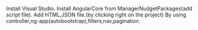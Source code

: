 Install Visual Studio.
Install AngularCore from ManagerNudgetPackages(add script file).
Add HTML,JSON file.(by clicking right on the project)
By using controller,ng-app(autobootstrap),filters,nav,pagination.
